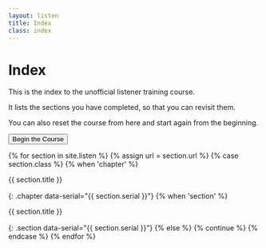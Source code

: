 ```yaml
---
layout: listen
title: Index
class: index
---
```

# Index

This is the index to the unofficial listener training course.

It lists the sections you have completed, so that you can revisit them.

You can also reset the course from here and start again from the beginning.

<button onclick="nextpage()">Begin the Course</button>

<style>
h4 {font-weight: 400; margin: 0; line-height: 1.35em;}
h4.section {margin-left: 2em;}
h4.chapter {font-weight: 500; margin-top: 1ex;}
h4 a {text-decoration: none;}
h4 a:hover {text-decoration: underline;}
</style>

{% for section in site.listen %}
  {% assign url = section.url %}
  {% case section.class %}
    {% when 'chapter' %}
#### [{{ section.title }}](section.url)
{: .chapter data-serial="{{ section.serial }}"}
    {% when 'section' %}
#### [{{ section.title }}](section.url)
{: .section data-serial="{{ section.serial }}"}
    {% else %}
      {% continue %}
  {% endcase %}
{% endfor %}
